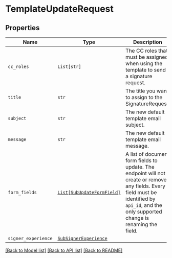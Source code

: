 # TemplateUpdateRequest



## Properties
Name | Type | Description | Notes
------------ | ------------- | ------------- | -------------
| `cc_roles` | ```List[str]``` |  The CC roles that must be assigned when using the template to send a signature request.  |  |
| `title` | ```str``` |  The title you want to assign to the SignatureRequest.  |  |
| `subject` | ```str``` |  The new default template email subject.  |  |
| `message` | ```str``` |  The new default template email message.  |  |
| `form_fields` | [```List[SubUpdateFormField]```](SubUpdateFormField.md) |  A list of document form fields to update. The endpoint will not create or remove any fields. Every field must be identified by `api_id`, and the only supported change is renaming the field.  |  |
| `signer_experience` | [```SubSignerExperience```](SubSignerExperience.md) |    |  |

[[Back to Model list]](../README.md#documentation-for-models) [[Back to API list]](../README.md#documentation-for-api-endpoints) [[Back to README]](../README.md)


